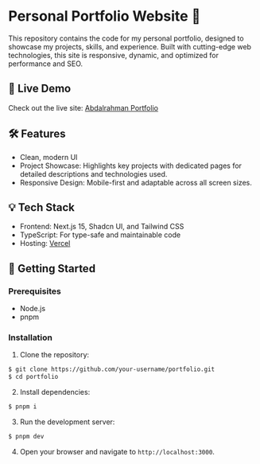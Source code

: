 # Personal Portfolio Website 🚀

This repository contains the code for my personal portfolio, designed to showcase my projects, skills, and experience. Built with cutting-edge web technologies, this site is responsive, dynamic, and optimized for performance and SEO.

## 🔗 Live Demo

Check out the live site: [Abdalrahman Portfolio](https://abdalrahmanf2-portfolio.vercel.app)

## 🛠️ Features

-   Clean, modern UI
-   Project Showcase: Highlights key projects with dedicated pages for detailed descriptions and technologies used.
-   Responsive Design: Mobile-first and adaptable across all screen sizes.

## 💡 Tech Stack

-   Frontend: Next.js 15, Shadcn UI, and Tailwind CSS
-   TypeScript: For type-safe and maintainable code
-   Hosting: [Vercel](https://vercel.com)

## 🚀 Getting Started

### Prerequisites

-   Node.js
-   pnpm

### Installation

1. Clone the repository:

```sh
$ git clone https://github.com/your-username/portfolio.git
$ cd portfolio
```

2. Install dependencies:

```sh
$ pnpm i
```

3. Run the development server:

```sh
$ pnpm dev
```

4. Open your browser and navigate to `http://localhost:3000`.
